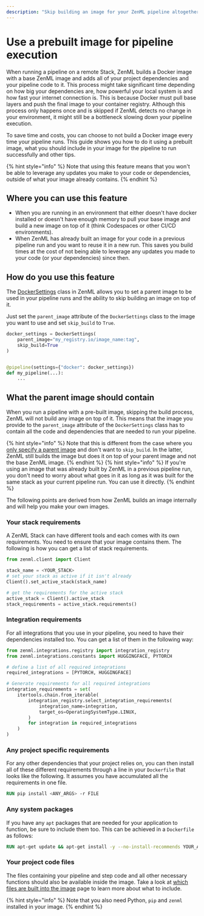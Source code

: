 ```yaml
---
description: "Skip building an image for your ZenML pipeline altogether."
---
```


# Use a prebuilt image for pipeline execution

When running a pipeline on a remote Stack, ZenML builds a Docker image with a base ZenML image and adds all of your project dependencies and your pipeline code to it. This process might take significant time depending on how big your dependencies are, how powerful your local system is and how fast your internet connection is. This is because Docker must pull base layers and push the final image to your container registry. Although this process only happens once and is skipped if ZenML detects no change in your environment, it might still be a bottleneck slowing down your pipeline execution.

To save time and costs, you can choose to not build a Docker image every time your pipeline runs. This guide shows you how to do it using a prebuilt image, what you should include in your image for the pipeline to run successfully and other tips.

{% hint style="info" %}
Note that using this feature means that you won't be able to leverage any updates you make to your code or dependencies, outside of what your image already contains.
{% endhint %}

## Where you can use this feature

- When you are running in an environment that either doesn't have docker installed or doesn't have enough memory to pull your base image and build a new image on top of it (think Codespaces or other CI/CD environments).
- When ZenML has already built an image for your code in a previous pipeline run and you want to reuse it in a new run. This saves you build times at the cost of not being able to leverage any updates you made to your code (or your dependencies) since then.

## How do you use this feature

The [DockerSettings](../../../../docs/book/how-to/customize-docker-builds/docker-settings-on-a-pipeline.md#specify-docker-settings-for-a-pipeline) class in ZenML allows you to set a parent image to be used in your pipeline runs and the ability to skip building an image on top of it.

Just set the `parent_image` attribute of the `DockerSettings` class to the image you want to use and set `skip_build` to `True`.

```python
docker_settings = DockerSettings(
    parent_image="my_registry.io/image_name:tag",
    skip_build=True
)


@pipeline(settings={"docker": docker_settings})
def my_pipeline(...):
    ...
```

## What the parent image should contain

When you run a pipeline with a pre-built image, skipping the build process, ZenML will not build any image on top of it. This means that the image you provide to the `parent_image` attribute of the `DockerSettings` class has to contain all the code and dependencies that are needed to run your pipeline.

{% hint style="info" %}
Note that this is different from the case where you [only specify a parent image](../../../../docs/book/how-to/customize-docker-builds/docker-settings-on-a-pipeline.md#using-a-pre-built-parent-image) and don't want to `skip_build`. In the latter, ZenML still builds the image but does it on top of your parent image and not the base ZenML image.
{% endhint %}
{% hint style="info" %}
If you're using an image that was already built by ZenML in a previous pipeline run, you don't need to worry about what goes in it as long as it was built for the same stack as your current pipeline run. You can use it directly.
{% endhint %}

The following points are derived from how ZenML builds an image internally and will help you make your own images.

### Your stack requirements

A ZenML Stack can have different tools and each comes with its own requirements. You need to ensure that your image contains them. The following is how you can get a list of stack requirements.

```python
from zenml.client import Client

stack_name = <YOUR_STACK>
# set your stack as active if it isn't already
Client().set_active_stack(stack_name)

# get the requirements for the active stack
active_stack = Client().active_stack
stack_requirements = active_stack.requirements()
```

### Integration requirements

For all integrations that you use in your pipeline, you need to have their dependencies installed too. You can get a list of them in the following way:

```python
from zenml.integrations.registry import integration_registry
from zenml.integrations.constants import HUGGINGFACE, PYTORCH

# define a list of all required integrations
required_integrations = [PYTORCH, HUGGINGFACE]

# Generate requirements for all required integrations
integration_requirements = set(
    itertools.chain.from_iterable(
        integration_registry.select_integration_requirements(
            integration_name=integration,
            target_os=OperatingSystemType.LINUX,
        )
        for integration in required_integrations
    )
)
```

### Any project specific requirements

For any other dependencies that your project relies on, you can then install all of these different requirements through a line in your `Dockerfile` that looks like the following. It assumes you have accumulated all the requirements in one file.

```Dockerfile
RUN pip install <ANY_ARGS> -r FILE
```

### Any system packages

If you have any `apt` packages that are needed for your application to function, be sure to include them too. This can be achieved in a `Dockerfile` as follows:

```Dockerfile
RUN apt-get update && apt-get install -y --no-install-recommends YOUR_APT_PACKAGES
```

### Your project code files

The files containing your pipeline and step code and all other necessary functions should also be available inside the image. Take a look at [which files are built into the image](../../../../docs/book/how-to/customize-docker-builds/which-files-are-built-into-the-image.md) page to learn more about what to include. 


{% hint style="info" %}
Note that you also need Python, `pip` and `zenml` installed in your image.
{% endhint %}
